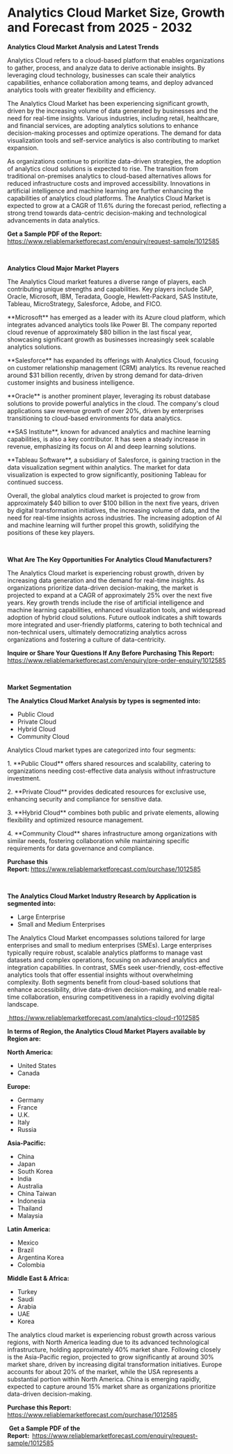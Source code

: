 <p><h1>Analytics Cloud Market Size, Growth and Forecast from 2025 - 2032</h1></p><p><strong>Analytics Cloud Market Analysis and Latest Trends</strong></p>
<p><p>Analytics Cloud refers to a cloud-based platform that enables organizations to gather, process, and analyze data to derive actionable insights. By leveraging cloud technology, businesses can scale their analytics capabilities, enhance collaboration among teams, and deploy advanced analytics tools with greater flexibility and efficiency. </p><p>The Analytics Cloud Market has been experiencing significant growth, driven by the increasing volume of data generated by businesses and the need for real-time insights. Various industries, including retail, healthcare, and financial services, are adopting analytics solutions to enhance decision-making processes and optimize operations. The demand for data visualization tools and self-service analytics is also contributing to market expansion.</p><p>As organizations continue to prioritize data-driven strategies, the adoption of analytics cloud solutions is expected to rise. The transition from traditional on-premises analytics to cloud-based alternatives allows for reduced infrastructure costs and improved accessibility. Innovations in artificial intelligence and machine learning are further enhancing the capabilities of analytics cloud platforms. The Analytics Cloud Market is expected to grow at a CAGR of 11.6% during the forecast period, reflecting a strong trend towards data-centric decision-making and technological advancements in data analytics.</p></p>
<p><strong>Get a Sample PDF of the Report:&nbsp;</strong> <a href="https://www.reliablemarketforecast.com/enquiry/request-sample/1012585?utm_campaign=3221&utm_medium=2&utm_source=Github&utm_content=ia&utm_term=18042025&utm_id=analytics-cloud">https://www.reliablemarketforecast.com/enquiry/request-sample/1012585</a></p>
<p>&nbsp;</p>
<p><strong>Analytics Cloud Major Market Players</strong></p>
<p><p>The Analytics Cloud market features a diverse range of players, each contributing unique strengths and capabilities. Key players include SAP, Oracle, Microsoft, IBM, Teradata, Google, Hewlett-Packard, SAS Institute, Tableau, MicroStrategy, Salesforce, Adobe, and FICO.</p><p>**Microsoft** has emerged as a leader with its Azure cloud platform, which integrates advanced analytics tools like Power BI. The company reported cloud revenue of approximately $80 billion in the last fiscal year, showcasing significant growth as businesses increasingly seek scalable analytics solutions.</p><p>**Salesforce** has expanded its offerings with Analytics Cloud, focusing on customer relationship management (CRM) analytics. Its revenue reached around $31 billion recently, driven by strong demand for data-driven customer insights and business intelligence.</p><p>**Oracle** is another prominent player, leveraging its robust database solutions to provide powerful analytics in the cloud. The company's cloud applications saw revenue growth of over 20%, driven by enterprises transitioning to cloud-based environments for data analytics.</p><p>**SAS Institute**, known for advanced analytics and machine learning capabilities, is also a key contributor. It has seen a steady increase in revenue, emphasizing its focus on AI and deep learning solutions.</p><p>**Tableau Software**, a subsidiary of Salesforce, is gaining traction in the data visualization segment within analytics. The market for data visualization is expected to grow significantly, positioning Tableau for continued success. </p><p>Overall, the global analytics cloud market is projected to grow from approximately $40 billion to over $100 billion in the next five years, driven by digital transformation initiatives, the increasing volume of data, and the need for real-time insights across industries. The increasing adoption of AI and machine learning will further propel this growth, solidifying the positions of these key players.</p></p>
<p>&nbsp;</p>
<p><strong>What Are The Key Opportunities For Analytics Cloud Manufacturers?</strong></p>
<p><p>The Analytics Cloud market is experiencing robust growth, driven by increasing data generation and the demand for real-time insights. As organizations prioritize data-driven decision-making, the market is projected to expand at a CAGR of approximately 25% over the next five years. Key growth trends include the rise of artificial intelligence and machine learning capabilities, enhanced visualization tools, and widespread adoption of hybrid cloud solutions. Future outlook indicates a shift towards more integrated and user-friendly platforms, catering to both technical and non-technical users, ultimately democratizing analytics across organizations and fostering a culture of data-centricity.</p></p>
<p><strong>Inquire or Share Your Questions If Any Before Purchasing This Report:</strong> <a href="https://www.reliablemarketforecast.com/enquiry/pre-order-enquiry/1012585?utm_campaign=3221&utm_medium=2&utm_source=Github&utm_content=ia&utm_term=18042025&utm_id=analytics-cloud">https://www.reliablemarketforecast.com/enquiry/pre-order-enquiry/1012585</a></p>
<p>&nbsp;</p>
<p><strong>Market Segmentation</strong></p>
<p><strong>The Analytics Cloud Market Analysis by types is segmented into:</strong></p>
<p><ul><li>Public Cloud</li><li>Private Cloud</li><li>Hybrid Cloud</li><li>Community Cloud</li></ul></p>
<p><p>Analytics Cloud market types are categorized into four segments: </p><p>1. **Public Cloud** offers shared resources and scalability, catering to organizations needing cost-effective data analysis without infrastructure investment. </p><p>2. **Private Cloud** provides dedicated resources for exclusive use, enhancing security and compliance for sensitive data. </p><p>3. **Hybrid Cloud** combines both public and private elements, allowing flexibility and optimized resource management. </p><p>4. **Community Cloud** shares infrastructure among organizations with similar needs, fostering collaboration while maintaining specific requirements for data governance and compliance.</p></p>
<p><strong>Purchase this Report:&nbsp;</strong><a href="https://www.reliablemarketforecast.com/purchase/1012585?utm_campaign=3221&utm_medium=2&utm_source=Github&utm_content=ia&utm_term=18042025&utm_id=analytics-cloud">https://www.reliablemarketforecast.com/purchase/1012585</a></p>
<p>&nbsp;</p>
<p><strong>The Analytics Cloud Market Industry Research by Application is segmented into:</strong></p>
<p><ul><li>Large Enterprise</li><li>Small and Medium Enterprises</li></ul></p>
<p><p>The Analytics Cloud Market encompasses solutions tailored for large enterprises and small to medium enterprises (SMEs). Large enterprises typically require robust, scalable analytics platforms to manage vast datasets and complex operations, focusing on advanced analytics and integration capabilities. In contrast, SMEs seek user-friendly, cost-effective analytics tools that offer essential insights without overwhelming complexity. Both segments benefit from cloud-based solutions that enhance accessibility, drive data-driven decision-making, and enable real-time collaboration, ensuring competitiveness in a rapidly evolving digital landscape.</p></p>
<p><a href="https://www.reliablemarketforecast.com/analytics-cloud-r1012585?utm_campaign=3221&utm_medium=2&utm_source=Github&utm_content=ia&utm_term=18042025&utm_id=analytics-cloud">&nbsp;https://www.reliablemarketforecast.com/analytics-cloud-r1012585</a></p>
<p><strong>In terms of Region, the Analytics Cloud Market Players available by Region are:</strong></p>
<p>
    <p> <strong> North America: </strong>
        <ul>
            <li>United States</li>
            <li>Canada</li>
        </ul>
        </p> 
    <p> <strong> Europe: </strong>
        <ul>
            <li>Germany</li>
            <li>France</li>
            <li>U.K.</li>
            <li>Italy</li>
            <li>Russia</li>
        </ul>
        </p> 
    <p> <strong> Asia-Pacific: </strong>
        <ul>
            <li>China</li>
            <li>Japan</li>
            <li>South Korea</li>
            <li>India</li>
            <li>Australia</li>
            <li>China Taiwan</li>
            <li>Indonesia</li>
            <li>Thailand</li>
            <li>Malaysia</li>
        </ul>
        </p> 
    <p> <strong> Latin America: </strong>
        <ul>
            <li>Mexico</li>
            <li>Brazil</li>
            <li>Argentina Korea</li>
            <li>Colombia</li>
        </ul>
        </p> 
    <p> <strong> Middle East & Africa: </strong>
        <ul>
            <li>Turkey</li>
            <li>Saudi</li>
            <li>Arabia</li>
            <li>UAE</li>
            <li>Korea</li>
        </ul>
    </p>
    </p>
<p><p>The analytics cloud market is experiencing robust growth across various regions, with North America leading due to its advanced technological infrastructure, holding approximately 40% market share. Following closely is the Asia-Pacific region, projected to grow significantly at around 30% market share, driven by increasing digital transformation initiatives. Europe accounts for about 20% of the market, while the USA represents a substantial portion within North America. China is emerging rapidly, expected to capture around 15% market share as organizations prioritize data-driven decision-making.</p></p>
<p><strong>Purchase this Report: </strong><a href="https://www.reliablemarketforecast.com/purchase/1012585?utm_campaign=3221&utm_medium=2&utm_source=Github&utm_content=ia&utm_term=18042025&utm_id=analytics-cloud">https://www.reliablemarketforecast.com/purchase/1012585</a></p>
<p>&nbsp;<strong>Get a Sample PDF of the Report:&nbsp;&nbsp;</strong><a href="https://www.reliablemarketforecast.com/enquiry/request-sample/1012585?utm_campaign=3221&utm_medium=2&utm_source=Github&utm_content=ia&utm_term=18042025&utm_id=analytics-cloud">https://www.reliablemarketforecast.com/enquiry/request-sample/1012585</a></p>
<p><strong></strong></p>
<p><p></p><p></p><p></p></p>